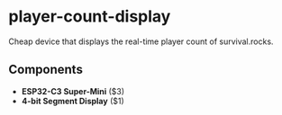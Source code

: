 # player-count-display
Cheap device that displays the real-time player count of survival.rocks.

## Components
- **ESP32-C3 Super-Mini** ($3)
- **4-bit Segment Display** ($1)
